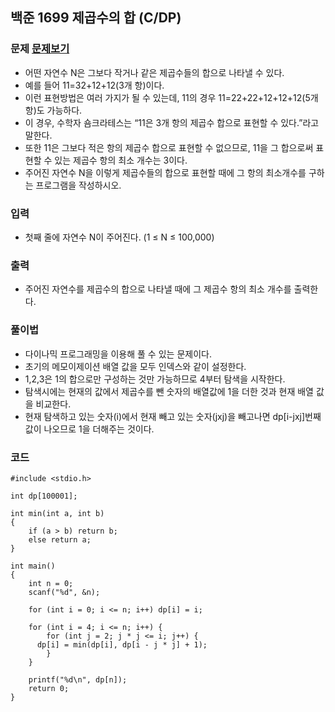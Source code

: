 ## 백준 1699 제곱수의 합 (C/DP)

### 문제 [문제보기](https://www.acmicpc.net/problem/1699)
 - 어떤 자연수 N은 그보다 작거나 같은 제곱수들의 합으로 나타낼 수 있다. 
 - 예를 들어 11=32+12+12(3개 항)이다. 
 - 이런 표현방법은 여러 가지가 될 수 있는데, 11의 경우 11=22+22+12+12+12(5개 항)도 가능하다. 
 - 이 경우, 수학자 숌크라테스는 “11은 3개 항의 제곱수 합으로 표현할 수 있다.”라고 말한다. 
 - 또한 11은 그보다 적은 항의 제곱수 합으로 표현할 수 없으므로, 11을 그 합으로써 표현할 수 있는 제곱수 항의 최소 개수는 3이다.
 - 주어진 자연수 N을 이렇게 제곱수들의 합으로 표현할 때에 그 항의 최소개수를 구하는 프로그램을 작성하시오.

### 입력
 - 첫째 줄에 자연수 N이 주어진다. (1 ≤ N ≤ 100,000)

### 출력
 - 주어진 자연수를 제곱수의 합으로 나타낼 때에 그 제곱수 항의 최소 개수를 출력한다.

### 풀이법
 - 다이나믹 프로그래밍을 이용해 풀 수 있는 문제이다.
 - 초기의 메모이제이션 배열 값을 모두 인덱스와 같이 설정한다. 
 - 1,2,3은 1의 합으로만 구성하는 것만 가능하므로 4부터 탐색을 시작한다.
 - 탐색시에는 현재의 값에서 제곱수를 뺀 숫자의 배열값에 1을 더한 것과 현재 배열 값을 비교한다.
 - 현재 탐색하고 있는 숫자(i)에서 현재 빼고 있는 숫자(jxj)을 빼고나면 dp[i-jxj]번째 값이 나오므로 1을 더해주는 것이다.

### 코드
```
#include <stdio.h>

int dp[100001];

int min(int a, int b)
{
	if (a > b) return b;
	else return a;
}

int main()
{
	int n = 0;
	scanf("%d", &n);

	for (int i = 0; i <= n; i++) dp[i] = i;

	for (int i = 4; i <= n; i++) {
		for (int j = 2; j * j <= i; j++) {
      dp[i] = min(dp[i], dp[i - j * j] + 1);
		}
	}

	printf("%d\n", dp[n]);
	return 0;
}
```
